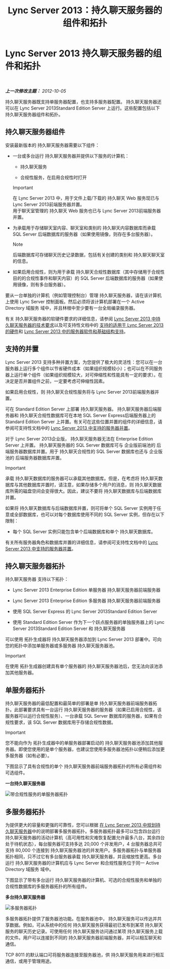 ﻿---
title: Lync Server 2013：持久聊天服务器的组件和拓扑
TOCTitle: 持久聊天服务器的组件和拓扑
ms:assetid: 6a0a14a0-baad-44e9-b26e-4d192c0a0e70
ms:mtpsurl: https://technet.microsoft.com/zh-cn/library/Gg398500(v=OCS.15)
ms:contentKeyID: 49313151
ms.date: 05/19/2016
mtps_version: v=OCS.15
ms.translationtype: HT
---

# Lync Server 2013 持久聊天服务器的组件和拓扑

 

_**上一次修改主题：** 2012-10-05_

持久聊天服务器既支持单服务器配置，也支持多服务器配置。 持久聊天服务器还可以在 Lync Server 2013Standard Edition Server 上运行。这些配置包括以下 持久聊天服务器组件和拓扑。

## 持久聊天服务器组件

安装最新版本的 持久聊天服务器需要以下组件：

  - 一台或多台运行 持久聊天服务器并提供以下服务的计算机：
    
      - 持久聊天服务
    
      - 合规性服务，在启用合规性时打开
    
    > [!IMPORTANT]  
	> 在 Lync Server 2013 中，用于文件上载/下载的 持久聊天 Web 服务现已与 Lync Server 2013前端服务器并置。<br />
    用于聊天室管理的 持久聊天 Web 服务也已与 Lync Server 2013前端服务器并置。


  - 为承载用于存储聊天室内容、聊天室和类别的 持久聊天内容数据库而承载 SQL Server 后端数据库的服务器（如果使用镜像，则存在多台服务器）。
    
    > [!NOTE]  
    > 后端数据库可存储聊天历史记录数据，包括有关创建的类别和 持久聊天聊天室的信息。
    


  - 如果启用合规性，则为用于承载 持久聊天合规性数据库（其中存储用于合规性目的的合规性事件和聊天内容）的 SQL Server 后端数据库的服务器（如果使用镜像，则有多台服务器）。

要从一台单独的计算机（例如管理控制台）管理 持久聊天服务器，请在该计算机上使用 Lync Server 控制面板。然后必须将该计算机部署在一个 Active Directory 域服务 域中，并且林根中至少要有一台全局编录服务器。

有关 持久聊天服务器的软硬件要求的详细信息，请参阅 [Lync Server 2013 中持久聊天服务器的技术要求](lync-server-2013-technical-requirements-for-persistent-chat-server.md)以及可支持性文档中的 [支持的适用于 Lync Server 2013 的硬件](lync-server-2013-supported-hardware.md)和 [Lync Server 2013 中的服务器软件和基础结构支持](lync-server-2013-server-software-and-infrastructure-support.md)。

## 支持的并置

Lync Server 2013 支持多种并置方案，为您提供了极大的灵活性：您可以在一台服务器上运行多个组件以节省硬件成本（如果组织规模较小）；也可以在不同服务器上运行单个组件（如果组织规模较大，对可伸缩性和性能具有一定的要求）。在决定是否并置组件之前，一定要考虑可伸缩性因素。

如果启用合规性，则 持久聊天合规性服务将与 Lync Server 2013前端服务器并置。

可在 Standard Edition Server 上部署 持久聊天服务器。 持久聊天服务器后端服务器和 持久聊天合规性数据库可在本地 SQL Server Express后端服务器上的 Standard Edition Server 上并置。有关可在这些位置并置的组件的详细信息，请参阅可支持性文档中的 [Lync Server 2013 中支持的服务器并置](lync-server-2013-supported-server-collocation.md)。

对于 Lync Server 2013企业版， 持久聊天服务器无法在 Enterprise Edition Server 上并置。 持久聊天服务器的 SQL Server 数据库可与 企业版前端池的 后端服务器数据库并置。用于 持久聊天合规性的 SQL Server 数据库也还与 企业版 池的 后端服务器数据库并置。

> [!IMPORTANT]  
> 承载 持久聊天数据库的服务器可以承载其他数据库。但是，在考虑将 持久聊天数据库与其他数据库并置时，请注意，如果存储多个用户的消息，则 持久聊天数据库所需的磁盘空间会变得很大。因此，建议不要将 持久聊天数据库与后端数据库并置。


如果将 持久聊天数据库与后端数据库并置，则可将单个 SQL Server 实例用于任意或全部数据库，也可以对每个数据库使用不同的 SQL Server 实例，但存在以下限制：

  - 每个 SQL Server 实例只能包含单个后端数据库和单个 持久聊天数据库。

有关所有服务器角色和数据库并置的详细信息，请参阅可支持性文档中的 [Lync Server 2013 中支持的服务器并置](lync-server-2013-supported-server-collocation.md)。

## 持久聊天服务器拓扑

持久聊天服务器 支持以下拓扑：

  - Lync Server 2013 Enterprise Edition 单服务器 持久聊天服务器前端服务器

  - Lync Server 2013 Enterprise Edition 多服务器 持久聊天服务器前端服务器

  - 使用 SQL Server Express 的 Lync Server 2013Standard Edition Server

  - 使用 Standard Edition Server 作为下一个跃点服务器的单独服务器上的 Lync Server 2013Standard Edition Server 和 持久聊天服务器

可以使用 拓扑生成器将 持久聊天服务器添加到 Lync Server 2013 部署中。可向您的拓扑中添加单服务器或多服务器 持久聊天服务器池。

> [!IMPORTANT]  
> 在使用 拓扑生成器创建具有单个服务器的 持久聊天服务器池后，您无法向该池添加其他服务器。


## 单服务器拓扑

持久聊天服务器的最低配置和最简单的部署是单 持久聊天服务器前端服务器拓扑。此部署要求具有一台运行 持久聊天服务器的服务器（如果已启用合规性，该服务器可以运行合规性服务）、一台承载 SQL Server 数据库的服务器，如果有合规性要求，该 SQL Server 数据库用于存储合规性数据。

> [!IMPORTANT]  
> 您不能向作为 拓扑生成器中的单服务器部署启动的 持久聊天服务器池添加其他服务器。即使您使用的是单个服务器，也建议您使用多服务器池拓扑以便稍后添加更多服务器（如有必要）。


下图显示了具有合规性的单个 持久聊天服务器前端服务器拓扑的所有必需组件和可选组件。

**一台持久聊天服务器**

![带合规性服务的单服务器拓扑](images/Gg398500.9168fa52-61e0-4d17-a14d-45fd32e81456(OCS.15).jpg "带合规性服务的单服务器拓扑")

## 多服务器拓扑

为提供更大的容量和更强的可靠性，您可以根据 [在 Lync Server 2013 中规划持久聊天服务器](lync-server-2013-planning-for-persistent-chat-server.md)中的说明部署多服务器拓扑。多服务器拓扑最多可以包含四台运行 持久聊天服务器的活动计算机（高可用性和灾难恢复配置允许最多八台，其余四台处于待机状态），每台服务器可支持多达 20,000 个并发用户，4 台服务器总共可支持 80,000 个连接到 持久聊天服务器池的并发用户。多服务器拓扑与单服务器拓扑相同，只不过它有多台服务器承载 持久聊天服务器，并且缩放性更高。多台运行 持久聊天服务器的计算机应与 Lync Server 和合规性服务位于同一 Active Directory 域服务 域中。

下图显示了带有多台运行 持久聊天服务器的计算机、可选的合规性服务和单独的合规性数据库的多服务器拓扑的所有组件。

**多台持久聊天服务器**

![多服务器拓扑](images/Gg398500.19aea898-28df-4d9b-903c-f72ef062d919(OCS.15).jpg "多服务器拓扑")

多服务器拓扑提供了服务器池功能。在服务器池中， 持久聊天服务可以传达并共享数据。例如，可从系统中的任何 持久聊天服务获得最初已发布到某项 持久聊天服务的聊天历史记录。可使用任何 持久聊天服务访问通过某项 持久聊天服务上载的文件。用户可以连接到不同的 持久聊天服务器前端服务器，并可以相互聊天和通信。

TCP 8011 的默认端口可将服务器连接至服务器池，供 持久聊天服务用来进行相互通信，或用于管理用途。

